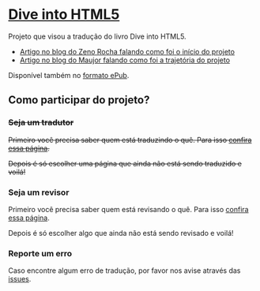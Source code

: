 # [Dive into HTML5](https://diveintohtml5.com.br/)

Projeto que visou a tradução do livro Dive into HTML5.

* [Artigo no blog do Zeno Rocha falando como foi o início do projeto](http://blog.zenorocha.com/post/11610181684/era-uma-vez-uma-referencia-chamada-dive-into-html5)
* [Artigo no blog do Maujor falando como foi a trajetória do projeto](http://www.maujor.com/blog/2012/12/02/dive-into-html5-100-traduzido/)

Disponível também no [formato ePub](http://readlists.com/6d1a2c53/).

## Como participar do projeto?

### ~~Seja um tradutor~~

~~Primeiro você precisa saber quem está traduzindo o quê. Para isso [confira essa página](https://github.com/webfatorial/diveintohtml5/wiki/Tradu%C3%A7%C3%A3o).~~

~~Depois é só escolher uma página que ainda não está sendo traduzido e voilá!~~

### Seja um revisor

Primeiro você precisa saber quem está revisando o quê. Para isso [confira essa página](https://github.com/webfatorial/diveintohtml5/wiki/Revis%C3%A3o).

Depois é só escolher algo que ainda não está sendo revisado e voilá!

### Reporte um erro

Caso encontre algum erro de tradução, por favor nos avise através das [issues](https://github.com/webfatorial/diveintohtml5/issues).